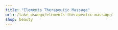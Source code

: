 ```yaml
---
title: "Elements Therapeutic Massage"
url: /lake-oswego/elements-therapeutic-massage/
shop: beauty
---
```

